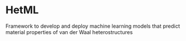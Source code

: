 # HetML
Framework to develop and deploy machine learning models that predict material properties of van der Waal heterostructures
